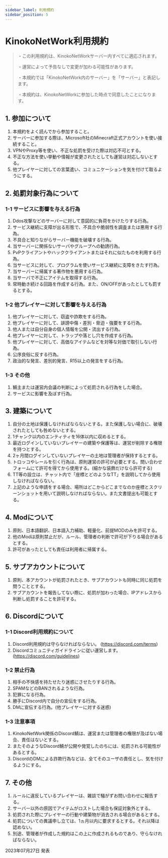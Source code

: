 ```yaml
---
sidebar_label: 利用規約
sidebar_position: 5
---
```

# KinokoNetWork利用規約
> ・この利用規約は、KinokoNetWorkサーバー内すべてに適応されます。
> 
> ・運営によって予告なしで変更が加わる可能性があります。
> 
> ・本規約では「KinokoNetWork内のサーバー」を「サーバー」と表記します。
> 
> ・本規約は、KinokoNetWorkに参加した時点で同意したことになります。

## 1. 参加について
1. 本規約をよく読んでから参加すること。
2. サーバーに参加する際は、Microsoft社のMinecraft正式アカウントを使い接続すること。
3. VPNやProxy等を使い、不正な処罰を受けた際は対応不可とする。
4. 不正な方法を使い挙動や情報が変更されたとしても運営は対応しないとする。
5. 他プレイヤーに対しての言葉遣い、コミュニケーションを気を付けて取るようにする。

## 2. 処罰対象行為について
### 1-1 サービスに影響を与える行為
1. Ddos攻撃などのサーバーに対して意図的に負荷をかけたりする行為。
2. サービス継続に支障が出る形態で、不具合や脆弱性を調査または悪用する行為。
3. 不具合と知りながらサーバー機能を破壊する行為。
4. 当サーバーに関係ないサーバやグループへの勧誘行為。
5. PvPクライアントやハッククライアントまたはそれに似たものを利用する行為。
6. 当サービスに対して、プログラムを使いサービス継続に支障をきたす行為。
7. 当サーバーに帰属する著作物を悪用する行為。
8. 当サーバで不正にアイテムを取得する行為。
9. 常時動き続ける回路を作成する行為。また、ON/OFFがあったとしても罰するとする。

### 1-2 他プレイヤーに対して影響を与える行為
1. 他プレイヤーに対して、窃盗や詐欺をする行為。
2. 他プレイヤーに対して、誹謗中傷・差別・脅迫・強要をする行為。
3. 他人または自分自身の個人情報を公開・流出する行為。
4. 他プレイヤーに対して、トラップや落とし穴を作成する行為。
5. 他プレイヤーに対して、高価なアイテムなどを対等な対価で取引しない行為。
6. 公序良俗に反する行為。
7. 政治的な発言、差別的発言、R15以上の発言をする行為。

### 1-3 その他
1. 鯖主または運営内会議の判断によって処罰される行為をした場合。
2. サービスに影響を及ぼす行為。

## 3. 建築について
1. 自分の土地は保護しなければならないとする。また保護しない場合に、破壊されたとしても咎めないとする。
2. 1チャンク以内のエンティティを16体以内に収めるとする。
3. 最近ログインしていないプレイヤーの建築や保護等は、運営が削除する権限を持つとする。
4. 2ヶ月間ログインしていないプレイヤーの土地は管理者が保持するとする。
5. トロッコやレールを引く行為は、原則運営の許可が必要とする。問い合わせフォームにて許可を得てから使用する。(細かな装飾だけなら許可する)
6. TT等の設立は、チャット内で「座標とどのようなTT」を説明してから使用しなければならない。
7. 上記のような申請をする場合、場所はどこからどこまでなのか座標とスクリーンショットを用いて説明しなければならない。また文書提出も可能とする。

## 4. Modについて
1. 原則、日本語翻訳、日本語入力補助、軽量化、前提MODのみを許可する。
2. 他のModは原則禁止だが、ルール、管理者の判断で許可が下りる場合があるとする。
3. 許可があったとしても責任は利用者に帰属する。

## 5. サブアカウントについて
1. 原則、本アカウントが処罰されたとき、サブアカウントも同時に同じ処罰を問うこととする。
2. サブアカウントを報告してない際に、処罰が加わった場合、IPアドレスから判断し処罰することを許可する。

## 6. Discordについて
### 1-1 Discord利用規約について
1. Discord利用規約は守らなければならない。 (https://discord.com/terms)
2. Discordコミュニティガイドラインに従い運営します。 (https://discord.com/guidelines)

### 1-2 禁止行為
1. 相手の不快感を持たせたり迷惑にさせたりする行為。
2. SPAMなどのBANされるような行為。
3. 犯罪になる行為。
4. 勝手にDiscord内で自分の宣伝をする行為。
5. DMに宣伝する行為。(他プレイヤーに対する迷惑)

### 1-3 注意事項
1. KinokoNetWork関係のDiscord鯖は、運営または管理者の権限が及ばない場合、責任はないとする。
2. またそのようなDiscord鯖が公開や発覚したのちには、処罰される可能性があるとする。
3. DiscordのDMによる詐欺行為などは、全てそのユーザの責任とし、気を付けるようにする。

## 7. その他
1. ルールに違反しているプレイヤーは、雑談で騒がずお問い合わせに報告する。
2. サーバー以外の原因でアイテムがロストした場合も保証対象外とする。
3. 処罰された際にプレイヤーの行動や建築物が消去される場合があるとする。
4. 処罰についての異議申し立ては、1ヵ月以内に要求するとする。それ以降は認めない。
5. 別途、管理者が作成した規約はこの上に作成されるものであり、守らなければならない。

2023年07月27日 発表